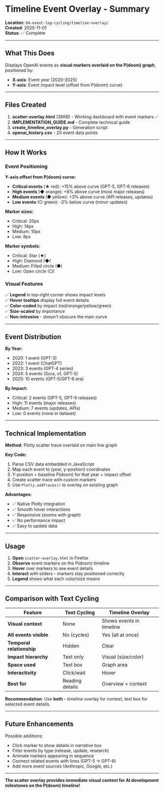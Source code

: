 # Timeline Event Overlay - Summary

**Location**: `04-event-log-cycling/timeline-overlay/`  
**Created**: 2025-11-01  
**Status**: ✅ Complete

---

## What This Does

Displays OpenAI events as **visual markers overlaid on the P(doom) graph**, positioned by:
- **X-axis**: Event year (2020-2025)
- **Y-axis**: Event impact level (offset from P(doom) curve)

---

## Files Created

1. **scatter-overlay.html** (38KB) - Working dashboard with event markers ✅
2. **IMPLEMENTATION_GUIDE.md** - Complete technical guide
3. **create_timeline_overlay.py** - Generation script
4. **openai_history.csv** - 20 event data points

---

## How It Works

### Event Positioning

**Y-axis offset from P(doom) curve:**
- **Critical events** (★ red): +15% above curve (GPT-5, GPT-6 releases)
- **High events** (◆ orange): +8% above curve (most major releases)
- **Medium events** (● yellow): +3% above curve (API releases, updates)
- **Low events** (○ green): -2% below curve (minor updates)

**Marker sizes:**
- Critical: 20px
- High: 14px
- Medium: 10px
- Low: 8px

**Marker symbols:**
- Critical: Star (★)
- High: Diamond (◆)
- Medium: Filled circle (●)
- Low: Open circle (○)

### Visual Features

✅ **Legend** in top-right corner shows impact levels  
✅ **Hover tooltips** display full event details  
✅ **Color-coded** by impact (red/orange/yellow/green)  
✅ **Size-scaled** by importance  
✅ **Non-intrusive** - doesn't obscure the main curve  

---

## Event Distribution

**By Year:**
- 2020: 1 event (GPT-3)
- 2022: 1 event (ChatGPT)
- 2023: 3 events (GPT-4 series)
- 2024: 5 events (Sora, o1, GPT-5)
- 2025: 10 events (GPT-5/GPT-6 era)

**By Impact:**
- Critical: 2 events (GPT-5, GPT-6 releases)
- High: 11 events (major releases)
- Medium: 7 events (updates, APIs)
- Low: 0 events (none in dataset)

---

## Technical Implementation

**Method**: Plotly scatter trace overlaid on main line graph

**Key Code:**
1. Parse CSV data embedded in JavaScript
2. Map each event to (year, y-position) coordinates
3. Y-position = baseline P(doom) for that year + impact offset
4. Create scatter trace with custom markers
5. Use `Plotly.addTraces()` to overlay on existing graph

**Advantages:**
- ✅ Native Plotly integration
- ✅ Smooth hover interactions
- ✅ Responsive (zooms with graph)
- ✅ No performance impact
- ✅ Easy to update data

---

## Usage

1. **Open** `scatter-overlay.html` in Firefox
2. **Observe** event markers on the P(doom) timeline
3. **Hover** over markers to see event details
4. **Interact** with sliders - markers stay positioned correctly
5. **Legend** shows what each color/size means

---

## Comparison with Text Cycling

| Feature | Text Cycling | Timeline Overlay |
|---------|--------------|------------------|
| **Visual context** | None | Shows events in timeline |
| **All events visible** | No (cycles) | Yes (all at once) |
| **Temporal relationship** | Hidden | Clear |
| **Impact hierarchy** | Text only | Visual (size/color) |
| **Space used** | Text box | Graph area |
| **Interactivity** | Click/wait | Hover |
| **Best for** | Reading details | Overview + context |

**Recommendation**: Use **both** - timeline overlay for context, text box for selected event details.

---

## Future Enhancements

Possible additions:
- Click marker to show details in narrative box
- Filter events by type (release, update, research)
- Animate markers appearing in sequence
- Connect related events with lines (GPT-5 → GPT-6)
- Add more event sources (Anthropic, Google, etc.)

---

**The scatter overlay provides immediate visual context for AI development milestones on the P(doom) timeline!**
